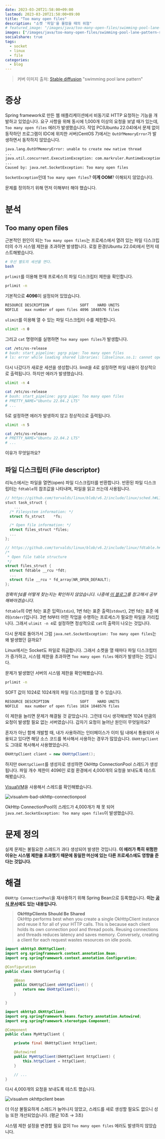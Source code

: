 ```yaml
---
date: 2023-03-20T21:58:00+09:00
lastmod: 2023-03-20T21:58:00+09:00
title: "Too many open files"
description: "소켓 '파일'을 몰랐을 때의 위험"
# featured_image: "/images/java/too-many-open-files/swimming-pool-lane-pattern-stable-diffusion.jpg"
images: ["/images/java/too-many-open-files/swimming-pool-lane-pattern-stable-diffusion.jpg"]
socialshare: true
tags:
  - socket
  - linux
  - file
categories:
  - blog
---
```


> 커버 이미지 출처: [Stable diffusion](https://stablediffusionweb.com/) "swimming pool lane pattern"

# 증상

Spring framework로 만든 웹 애플리케이션에서 비동기로 HTTP 요청하는 기능을 개발하고 있었습니다.
요구 사항을 위해 동시에 1,000개 이상의 요청을 보낼 때가 있는데, `Too many open files` 에러가 발생했습니다.
작업 PC(Ubuntu 22.04)에서 문제 없이 동작하던 프로그램이
IDC에 위치한 서버(CentOS 7)에서는 `OutOfMemoryError`가 발생하면서 동작하지 않았습니다.

```sh
java.lang.OutOfMemoryError: unable to create new native thread
...
java.util.concurrent.ExecutionException: com.markruler.RuntimeException: request error
...
Caused by: java.net.SocketException: Too many open files
```

`SocketException`인데 `Too many open files`? **이게 OOM**?
이해되지 않았습니다.

문제를 정의하기 위해 먼저 이해부터 해야 했습니다.

# 분석

## Too many open files

근본적인 원인이 되는 `Too many open files`는
프로세스에서 열려 있는 파일 디스크립터의 수가 시스템 제한을 초과하면 발생합니다.
로컬 환경(Ubuntu 22.04)에서 먼저 테스트해봤습니다.

```sh
# 우선 별도의 세션을 연다.
bash
```

`prlimit`를 이용해 현재 프로세스의 파일 디스크립터 제한을 확인합니다.

```sh
prlimit -n
```

기본적으로 **4096**이 설정되어 있었습니다.

```sh
RESOURCE DESCRIPTION              SOFT    HARD UNITS
NOFILE   max number of open files 4096 1048576 files
```

`ulimit`를 이용해 열 수 있는 파일 디스크립터 수를 제한합니다.

```sh
ulimit -n 0
```

그리고 `cat` 명령어를 실행하면 `Too many open files`가 발생합니다.

```sh
cat /etc/os-release
# bash: start_pipeline: pgrp pipe: Too many open files
# ls: error while loading shared libraries: libselinux.so.1: cannot open shared object file: Error 24
```

다시 나갔다가 새로운 세션을 생성합니다.
limit을 4로 설정하면 파일 내용이 정상적으로 출력됩니다.
하지만 에러가 발생했습니다.

```sh
ulimit -n 4
```

```sh
cat /etc/os-release
# bash: start_pipeline: pgrp pipe: Too many open files
# PRETTY_NAME="Ubuntu 22.04.2 LTS"
# ...
```

5로 설정하면 에러가 발생하지 않고 정상적으로 출력됩니다.

```sh
ulimit -n 5
```

```sh
cat /etc/os-release
# PRETTY_NAME="Ubuntu 22.04.2 LTS"
# ...
```

이유가 무엇일까요?

## 파일 디스크립터 (File descriptor)

리눅스에서는 파일을 열면(open) 파일 디스크립터를 반환합니다.
반환된 파일 디스크립터는 `fdtable`의 참조값을 나타내며, 파일을 읽고 쓰는데 사용됩니다.

```c
// https://github.com/torvalds/linux/blob/v6.2/include/linux/sched.h#L1088
stuct task_struct {
    ...
  /* Filesystem information: */
  struct fs_struct    *fs;

  /* Open file information: */
  struct files_struct *files;
  ...
};
```

```c
// https://github.com/torvalds/linux/blob/v6.2/include/linux/fdtable.h#L49
/*
 * Open file table structure
 */
struct files_struct {
  struct fdtable __rcu *fdt;
  ...
  struct file __rcu * fd_array[NR_OPEN_DEFAULT];
};
```

*정확히 fd를 어떻게 찾는지는 확인하지 않았습니다. 나중에 [이 블로그](https://m.blog.naver.com/arcyze/60048807080)를 참고해서 공부해봐야겠습니다.*

`fdtable`의 0번 fd는 표준 입력(`stdin`), 1번 fd는 표준 출력(`stdout`),
2번 fd는 표준 에러(`stderr`)입니다.
3번 fd부터 어떤 작업을 수행하는 프로세스가 필요한 파일을 가리킵니다.
그래서 `ulimit -n 4`로 설정하면 정상적으로 `cat`의 출력이 나오는 것입니다.

다시 문제로 돌아가서 그럼 `java.net.SocketException: Too many open files`는 왜 발생했던 걸까요?

Linux에서는 Socket도 파일로 취급합니다.
그래서 소켓을 열 때마다 파일 디스크립터가 증가하고,
시스템 제한을 초과하면 `Too many open files` 에러가 발생하는 것입니다.

문제가 발생했던 서버의 시스템 제한을 확인해봤습니다.

```sh
prlimit -n
```

SOFT 값이 1024로 1024개의 파일 디스크립터를 열 수 있습니다.

```sh
RESOURCE DESCRIPTION              SOFT    HARD UNITS
NOFILE   max number of open files 1024 1048576 files
```

이 제한을 늘리면 문제가 해결될 것 같았습니다.
그런데 다시 생각해보면 1024 만큼의 요청이 발생할 필요 없는 서버였습니다.
갑자기 요청이 늘어난 원인이 무엇일까요?

혼자가 아닌 함께 개발할 때,
내가 사용하려는 인터페이스가 이미 팀 내에서 통용되어 사용되고 있다면
해당 소스 코드를 복사해서 사용하는 경우가 많았습니다.
`OkHttpClient`도 그대로 복사해서 사용했었습니다.

```java
OkHttpClient client = new OkHttpClient();
```

하지만 `OkHttpClient`를 생성자로 생성하면 OkHttp ConnectionPool 스레드가 생성됩니다.
파일 개수 제한이 4096인 로컬 환경에서 4,000개의 요청을 보내도록 테스트 해봤습니다.

[VisualVM](https://markruler.github.io/posts/java/jvm-monitoring/#visualvm)을 사용해서 스레드를 확인해봤습니다.

![visualvm-bad-okhttp-connectionpool](/images/java/too-many-open-files/visualvm-bad-okhttp-connectionpool.png)

OkHttp ConnectionPool의 스레드가 4,000개가 채 못 되어 `java.net.SocketException: Too many open files`이 발생했습니다.

# 문제 정의

실제 문제는 불필요한 스레드가 과다 생성되어 발생한 것입니다.
**이 에러가 특히 위험한 이유는 시스템 제한을 초과했기 때문에 동일한 머신에 있는 다른 프로세스에도 영향을 준다는 것입니다.**

# 해결

`OkHttp ConnectionPool`을 재사용하기 위해 Spring Bean으로 등록했습니다.
**이는 [공식 문서](https://square.github.io/okhttp/5.x/okhttp/okhttp3/-ok-http-client/index.html)에도 있는 내용입니다.**

> **OkHttpClients Should Be Shared**
>\
> OkHttp performs best when you create a single OkHttpClient instance
> and reuse it for all of your HTTP calls.
> This is because each client holds its own connection pool and thread pools.
> Reusing connections and threads reduces latency and saves memory.
> Conversely, creating a client for each request wastes resources on idle pools.

```java
import okhttp3.OkHttpClient;
import org.springframework.context.annotation.Bean;
import org.springframework.context.annotation.Configuration;

@Configuration
public class OkHttpConfig {

    @Bean
    public OkHttpClient okHttpClient() {
        return new OkHttpClient();
    }

}
```

```java
import okhttp3.OkHttpClient;
import org.springframework.beans.factory.annotation.Autowired;
import org.springframework.stereotype.Component;

@Component
public class MyHttpClient {

    private final OkHttpClient httpClient;

    @Autowired
    public MyHttpClient(OkHttpClient httpClient) {
        this.httpClient = httpClient;
    }

    // ...
}
```

다시 4,000개의 요청을 보내도록 테스트 했습니다.

![visualvm okhttpclient bean](/images/java/too-many-open-files/visualvm-okhttpclient-bean.png)

더 이상 불필요하게 스레드가 늘어나지 않았고,
스레드를 새로 생성할 필요도 없으니 성능 또한 개선되었습니다.
(평균 10초 → 3초)

시스템 제한 설정을 변경할 필요 없이 `Too many open files` 에러도 발생하지 않았습니다.
